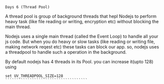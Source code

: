 ```````````````````````````````````````
Days 6 (Thread Pool)
```````````````````````````````````````
A thread pool is group of background threads that hepl Nodejs to perform heavy task (like file reading or writing, encryption etc) without blocking the main thread.

Nodejs uses a single main thread (called the Event Loop) to handle all your js code. But when you do heavy or slow tasks (like reading or writing file, making network reqest etc) these tasks can block our app. 
so, nodejs uses a threadpool to handle such a operation in the background.

By default nodejs has 4 threads in its Pool.
you can increase it(upto 128) using
``````````````````````````````````````
set UV_THREADPOOL_SIZE=128
`````````````````````````````````````